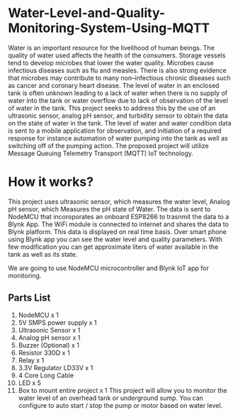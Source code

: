 # Water-Level-and-Quality-Monitoring-System-Using-MQTT
Water is an important resource for the livelihood of human beings. The quality of water used affects the health of the consumers. Storage vessels tend to develop microbes that lower the water quality. Microbes cause infectious diseases such as flu and measles. There is also strong evidence that microbes may contribute to many non–infectious chronic diseases such as cancer and coronary heart disease. The level of water in an enclosed tank is often unknown leading to a lack of water when there is no supply of water into the tank or water overflow due to lack of observation of the level of water in the tank. This project seeks to address this by the use of an ultrasonic sensor, analog pH sensor, and turbidity sensor to obtain the data on the state of water in the tank. The level of water and water condition data is sent to a mobile application for observation, and initiation of a required response for instance automation of water pumping into the tank as well as switching off of the pumping action. The proposed project will utilize Message Queuing Telemetry Transport (MQTT) IoT technology.
 
# How it works?
This project uses ultrasonic sensor,  which measures the water level, Analog pH sensor, which Measures the pH state of Water. The data is sent to NodeMCU that incoroporates an onboard ESP8266 to trasnmit the data to a Blynk App.
The WiFi module is connected to internet and shares the data to Blynk platform. This data is displayed on real time basis. Over smart phone using Blynk app you can see the water level and quality parameters. With few modification you can get approximate liters of water available in the tank as well as its state.

We are going to use NodeMCU microcontroller and Blynk IoT app for monitoring.

## Parts List

 1. NodeMCU x 1
 2. 5V SMPS power supply x 1
 3. Ultrasonic Sensor x 1
 4. Analog pH sensor x 1
 5. Buzzer (Optional) x 1
 6. Resistor 330Ω x 1
 7. Relay x 1
 8. 3.3V Regulator LD33V x 1
 9. 4 Core Long Cable
 10. LED x 5
 11. Box to mount entire project x 1
This project will allow you to monitor the water level of an overhead tank or underground sump. You can configure to auto start / stop the pump or motor based on water level.

